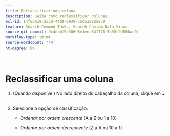 ```yaml
---
title: Reclassificar uma coluna
description: Saiba como reclassificar colunas.
exl-id: 14f66a19-232d-4f68-b939-c5c512025ec9
feature: Search Common Tasks, Search Custom Data Views
source-git-commit: 9c4dcb19e386d8e1eea541776f5b92c9d500ae9f
workflow-type: tm+mt
source-wordcount: '44'
ht-degree: 0%

---
```


# Reclassificar uma coluna

1. (Quando disponível) No lado direito do cabeçalho da coluna, clique em ![Seta para baixo](/help/search-social-commerce/assets/arrow-down-expand.png "Seta para baixo").

1. Selecione a opção de classificação:

   * *Ordenar por ordem crescente* (A a Z ou 1 a 10)

   * *Ordenar por ordem decrescente* (Z a A ou 10 a 1)
